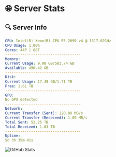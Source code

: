 # 🌐 Server Stats
## 🔍 Server Info
```yaml
CPU: Intel(R) Xeon(R) CPU E5-2699 v4 @ 1317.02GHz
CPU Usage: 1.00%
Cores: 44P | 88T
-----------------------------------
Memory:
Current Usage: 9.98 GB/503.74 GB
Available: 490.42 GB
-----------------------------------
Disk:
Current Usage: 17.48 GB/1.71 TB
Free: 1.61 TB
-----------------------------------
GPU:
No GPU detected
-----------------------------------
Network:
Current Transfer (Sent): 120.88 MB/s
Current Transfer (Received): 1.89 MB/s
Total Sent: 52.25 TB
Total Received: 1.03 TB
-----------------------------------
Uptime:
5d 3h 35m 41s
```
![GitHub Stats](https://img.shields.io/badge/Updated-2025-02-13_02:18:59-blue)